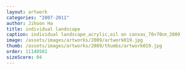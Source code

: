 ```yaml
---
layout: artwork
categories: "2007-2011"
author: Jihoon Ha
title: individual landscape
caption: individual landscape_acrylic,oil on canvas_70×70㎝_2009
image: /assets/images/artworks/2009/artwork019.jpg
thumb: /assets/images/artworks/2009/thumbs/artwork019.jpg
order: 11140501
sizeScore: 04
---
```

